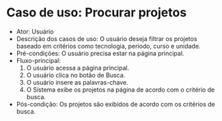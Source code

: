 # Caso de uso: Procurar projetos

* Ator: Usuário
* Descrição dos casos de uso: O usuário deseja filtrar os projetos baseado em critérios como tecnologia, período, curso e unidade.
* Pré-condições: O usuário precisa estar na página principal.
* Fluxo-principal:
  1. O usuário acessa a página principal.
  2. O usuário clica no botão de Busca.
  3. O usuário insere as palavras-chave.
  4. O Sistema exibe os projetos na página de acordo com o critério de busca.
* Pós-condição: Os projetos são exibidos de acordo com os critérios de busca.
